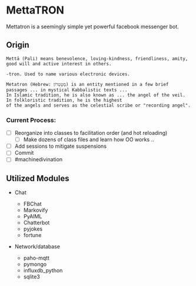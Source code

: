 # MettaTRON

Mettatron is a seemingly simple yet powerful facebook messenger bot.


## Origin

    Mettā (Pali) means benevolence, loving-kindness, friendliness, amity, good will and active interest in others.

    -tron. Used to name various electronic devices.

    Metatron (Hebrew: מֶטָטְרוֹן) is an entity mentioned in a few brief passages ... in mystical Kabbalistic texts ...
    In Islamic tradition, he is also known as ... the angel of the veil. In folkloristic tradition, he is the highest
    of the angels and serves as the celestial scribe or "recording angel".

### Current Process:
- [ ] Reorganize into classes to facilitation order (and hot reloading)
  - [ ] Make dozens of class files and learn how OO works ..
- [ ] Add sessions to mitigate suspensions
- [ ] Commit
- [ ] #machinedivination

## Utilized Modules
* Chat
  * FBChat
  * Markovify
  * PyAIML
  * Chatterbot
  * pyjokes
  * fortune
  
* Network/database
  * paho-mqtt
  * pymongo
  * influxdb_python
  * sqlite3
